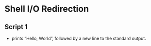 # Shell I/O Redirection

## Script 1
-  prints “Hello, World”, followed by a new line to the standard output.



